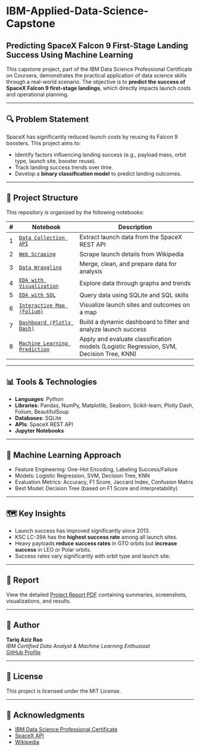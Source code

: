 # IBM-Applied-Data-Science-Capstone

## Predicting SpaceX Falcon 9 First-Stage Landing Success Using Machine Learning

This capstone project, part of the IBM Data Science Professional Certificate on Coursera, demonstrates the practical application of data science skills through a real-world scenario. The objective is to **predict the success of SpaceX Falcon 9 first-stage landings**, which directly impacts launch costs and operational planning.

---

## 🔍 Problem Statement

SpaceX has significantly reduced launch costs by reusing its Falcon 9 boosters. This project aims to:
- Identify factors influencing landing success (e.g., payload mass, orbit type, launch site, booster reuse).
- Track landing success trends over time.
- Develop a **binary classification model** to predict landing outcomes.

---

## 📂 Project Structure

This repository is organized by the following notebooks:

| # | Notebook | Description |
|--|----------|-------------|
| 1 | [`Data Collection API`](./1.%20Data%20Collection%20-jupyter-labs-spacex-data-collection-api.ipynb) | Extract launch data from the SpaceX REST API |
| 2 | [`Web Scraping`](./2.%20Web%20Scrapping%20-%20jupyter-labs-webscraping.ipynb) | Scrape launch details from Wikipedia |
| 3 | [`Data Wrangling`](./3.%20Data%20Wrangling%20-labs-jupyter-spacex-Data%20wrangling.ipynb) | Merge, clean, and prepare data for analysis |
| 4 | [`EDA with Visualization`](./4.EDA%20with%20data%20visualization%20-edadataviz.ipynb) | Explore data through graphs and trends |
| 5 | [`EDA with SQL`](./5.%20EDA%20with%20SQL%20-%20jupyter-labs-eda-sql-coursera_sqllite.ipynb) | Query data using SQLite and SQL skills |
| 6 | [`Interactive Map (Folium)`](./6.%20Interactive%20Visual%20Analytics%20with%20Folium%20-lab_jupyter_launch_site_location.ipynb) | Visualize launch sites and outcomes on a map |
| 7 | [`Dashboard (Plotly Dash)`](./7.%20Machine%20Learning%20Prediction%20-%20SpaceX_Machine%20Learning%20Prediction_Part_5.ipynb) | Build a dynamic dashboard to filter and analyze launch success |
| 8 | [`Machine Learning Prediction`](./7.%20Machine%20Learning%20Prediction%20-%20SpaceX_Machine%20Learning%20Prediction_Part_5.ipynb) | Apply and evaluate classification models (Logistic Regression, SVM, Decision Tree, KNN) |

---

## 📊 Tools & Technologies

- **Languages**: Python  
- **Libraries**: Pandas, NumPy, Matplotlib, Seaborn, Scikit-learn, Plotly Dash, Folium, BeautifulSoup  
- **Databases**: SQLite  
- **APIs**: SpaceX REST API  
- **Jupyter Notebooks**

---

## 🤖 Machine Learning Approach

- Feature Engineering: One-Hot Encoding, Labeling Success/Failure  
- Models: Logistic Regression, SVM, Decision Tree, KNN  
- Evaluation Metrics: Accuracy, F1 Score, Jaccard Index, Confusion Matrix  
- Best Model: Decision Tree (based on F1 Score and interpretability)

---

## 🗺️ Key Insights

- Launch success has improved significantly since 2013.
- KSC LC-39A has the **highest success rate** among all launch sites.
- Heavy payloads **reduce success rates** in GTO orbits but **increase success** in LEO or Polar orbits.
- Success rates vary significantly with orbit type and launch site.

---

## 📎 Report

View the detailed [Project Report PDF](./ds-capstone-template-coursera.pdf) containing summaries, screenshots, visualizations, and results.

---

## 📌 Author

**Tariq Aziz Rao**  
*IBM Certified Data Analyst & Machine Learning Enthusiast*  
[GitHub Profile](https://github.com/tariqazizrao)

---

## 📜 License

This project is licensed under the MIT License.

---

## 🙌 Acknowledgments

- [IBM Data Science Professional Certificate](https://www.coursera.org/professional-certificates/ibm-data-science)
- [SpaceX API](https://github.com/r-spacex/SpaceX-API)
- [Wikipedia](https://en.wikipedia.org/wiki/List_of_Falcon_9_and_Falcon_Heavy_launches)

